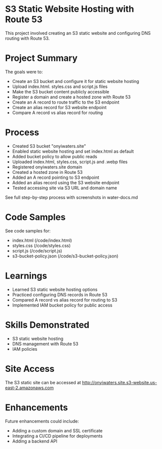 # S3 Static Website Hosting with Route 53

This project involved creating an S3 static website and configuring DNS routing with Route 53.

# Project Summary

The goals were to:

- Create an S3 bucket and configure it for static website hosting
- Upload index.html. styles.css and script.js files
- Make the S3 bucket content publicly accessible
- Register a domain and create a hosted zone with Route 53
- Create an A record to route traffic to the S3 endpoint
- Create an alias record for S3 website endpoint
- Compare A record vs alias record for routing

# Process
- Created S3 bucket "onyiwaters.site"
- Enabled static website hosting and set index.html as default
- Added bucket policy to allow public reads
- Uploaded index.html, styles.css, script.js and .webp files
- Registered onyiwaters.site domain
- Created a hosted zone in Route 53
- Added an A record pointing to S3 endpoint
- Added an alias record using the S3 website endpoint
- Tested accessing site via S3 URL and domain name

See full step-by-step process with screenshots in water-docs.md

# Code Samples
See code samples for:
- index.html (/code/index.html)
- styles.css (/code/styles.css)
- script.js (/code/script.js)
- s3-bucket-policy.json (/code/s3-bucket-policy.json)

# Learnings
- Learned S3 static website hosting options
- Practiced configuring DNS records in Route 53
- Compared A record vs alias record for routing to S3
- Implemented IAM bucket policy for public access

# Skills Demonstrated
- S3 static website hosting
- DNS management with Route 53
- IAM policies

# Site Access
The S3 static site can be accessed at http://onyiwaters.site.s3-website.us-east-2.amazonaws.com

# Enhancements
Future enhancements could include:
- Adding a custom domain and SSL certificate
- Integrating a CI/CD pipeline for deployments
- Adding a backend API


